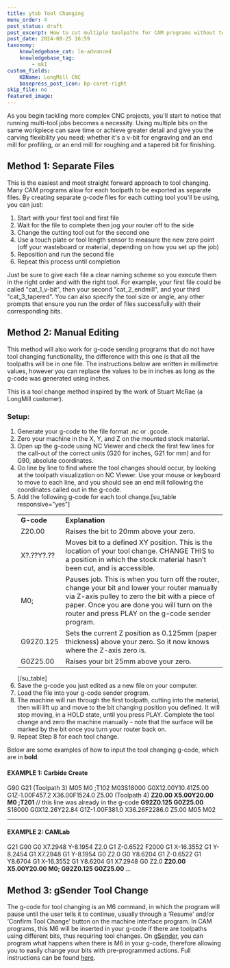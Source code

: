 ```yaml
---
title: ytsb Tool Changing
menu_order: 4
post_status: draft
post_excerpt: How to cut multiple toolpaths for CAM programs without tool changing functionality. This method is suitable for the LongMill Benchtop CNC, and other hobby CNCs.
post_date: 2024-08-25 16:59
taxonomy:
    knowledgebase_cat: lm-advanced
    knowledgebase_tag:
        - mk1
custom_fields:
    KBName: LongMill CNC
    basepress_post_icon: bp-caret-right
skip_file: no
featured_image: 
---
```

As you begin tackling more complex CNC projects, you'll start to notice that running multi-tool jobs becomes a necessity. Using multiple bits on the same workpiece can save time or achieve greater detail and give you the carving flexibility you need; whether it's a v-bit for engraving and an end mill for profiling, or an end mill for roughing and a tapered bit for finishing.

<h2>Method 1: Separate Files</h2>

This is the easiest and most straight forward approach to tool changing. Many CAM programs allow for each toolpath to be exported as separate files. By creating separate g-code files for each cutting tool you'll be using, you can just:

<ol>
  <li>Start with your first tool and first file</li>
  <li>Wait for the file to complete then jog your router off to the side</li>
  <li>Change the cutting tool out for the second one</li>
  <li>Use a touch plate or tool length sensor to measure the new zero point (off your wasteboard or material, depending on how you set up the job)</li>
  <li>Reposition and run the second file</li>
  <li>Repeat this process until completion</li>
</ol>

Just be sure to give each file a clear naming scheme so you execute them in the right order and with the right tool. For example, your first file could be called "cat_1_v-bit", then your second "cat_2_endmill", and your third "cat_3_tapered". You can also specify the tool size or angle, any other prompts that ensure you run the order of files successfully with their corresponding bits.

<h2>Method 2: Manual Editing</h2>

This method will also work for g-code sending programs that do not have tool changing functionality, the difference with this one is that all the toolpaths will be in one file. The instructions below are written in millimetre values, however you can replace the values to be in inches as long as the g-code was generated using inches.

This is a tool change method inspired by the work of Stuart McRae (a LongMill customer).

<h3>Setup:</h3>

<ol>
  <li aria-level="1">Generate your g-code to the file format .nc or .gcode.</li>
  <li aria-level="1">Zero your machine in the X, Y, and Z on the mounted stock material.</li>
  <li aria-level="1">Open up the g-code using NC Viewer and check the first few lines for the call-out of the correct units (G20 for inches, G21 for mm) and for G90, absolute coordinates.</li>
  <li aria-level="1">Go line by line to find where the tool changes should occur, by looking at the toolpath visualization on NC Viewer. Use your mouse or keyboard to move to each line, and you should see an end mill following the coordinates called out in the g-code.</li>
  <li aria-level="1">Add the following g-code for each tool change.[su_table responsive="yes"]
<table>
<tbody>
<tr>
<td><strong>G-code</strong></td>
<td><strong>Explanation</strong></td>
</tr>
<tr>
<td>Z20.00</td>
<td>Raises the bit to 20mm above your zero.</td>
</tr>
<tr>
<td>X?.??Y?.??</td>
<td>Moves bit to a defined XY position. This is the location of your tool change. CHANGE THIS to a position in which the stock material hasn’t been cut, and is accessible.</td>
</tr>
<tr>
<td>M0;</td>
<td>Pauses job. This is when you turn off the router, change your bit and lower your router manually via Z-axis pulley to zero the bit with a piece of paper. Once you are done you will turn on the router and press PLAY on the g-code sender program.</td>
</tr>
<tr>
<td>G92Z0.125</td>
<td>Sets the current Z position as 0.125mm (paper thickness) above your zero. So it now knows where the Z-axis zero is.</td>
</tr>
<tr>
<td>G0Z25.00</td>
<td>Raises your bit 25mm above your zero.</td>
</tr>
</tbody>
</table>
[/su_table]</li>
  <li aria-level="1">Save the g-code you just edited as a new file on your computer.</li>
  <li aria-level="1">Load the file into your g-code sender program.</li>
  <li aria-level="1">The machine will run through the first toolpath, cutting into the material, then will lift up and move to the bit changing position you defined. It will stop moving, in a HOLD state, until you press PLAY. Complete the tool change and zero the machine manually - note that the surface will be marked by the bit once you turn your router back on.</li>
  <li aria-level="1">Repeat Step 8 for each tool change.</li>
</ol>

Below are some examples of how to input the tool changing g-code, which are in<b> bold</b>.

<h4>EXAMPLE 1: Carbide Create</h4>

G90
G21
(Toolpath 3)
M05
M0 ;T102
M03S18000
G0X12.00Y10.41Z5.00
G1Z-1.00F457.2
X36.00F1524.0
Z5.00
(Toolpath 4)
<b>Z20.00
</b><b>X5.00Y20.00
</b><b>M0 ;T201 </b>// this line was already in the g-code
<b>G92Z0.125
</b><b>G0Z25.00
</b>S18000
G0X12.26Y22.84
G1Z-1.00F381.0
X36.26F2286.0
Z5.00
M05
M02

_____________________________________
<h4>EXAMPLE 2: CAMLab</h4>

G21
G90
G0 X7.2948 Y-8.1954 Z2.0
G1 Z-0.6522 F2000
G1 X-16.3552
G1 Y-8.2454
G1 X7.2948
G1 Y-8.1954
G0 Z2.0
G0 Y8.6204
G1 Z-0.6522
G1 Y8.6704
G1 X-16.3552
G1 Y8.6204
G1 X7.2948
G0 Z2.0
<b>Z20.00
</b><b>X5.00Y20.00
</b><b>M0;
</b><b>G92Z0.125
</b><b>G0Z25.00
</b>…

<h2>Method 3: gSender Tool Change</h2>

The g-code for tool changing is an M6 command, in which the program will pause until the user tells it to continue, usually through a ‘Resume’ and/or ‘Confirm Tool Change’ button on the machine interface program. In CAM programs, this M6 will be inserted in your g-code if there are toolpaths using different bits, thus requiring tool changes. On <a href="https://sienci.com/gsender/">gSender</a>, you can program what happens when there is M6 in your g-code, therefore allowing you to easily change your bits with pre-programmed actions. Full instructions can be found <a href="https://resources.sienci.com/view/gs-additional-features/#tool-changing">here</a>.
